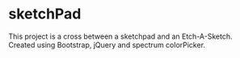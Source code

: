 # sketchPad

This project is a cross between a sketchpad and an Etch-A-Sketch.  
Created using Bootstrap, jQuery and spectrum colorPicker.